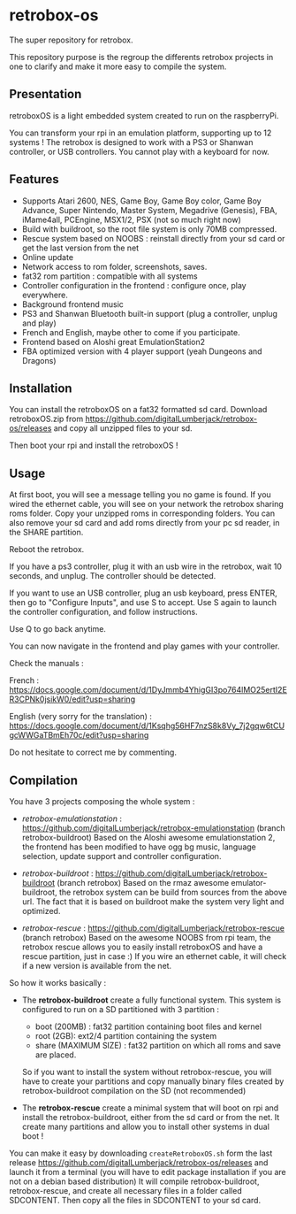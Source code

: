 # retrobox-os
The super repository for retrobox.

This repository purpose is the regroup the differents retrobox projects in one to clarify and make it more easy to compile the system.

## Presentation
retroboxOS is a light embedded system created to run on the raspberryPi.

You can transform your rpi in an emulation platform, supporting up to 12 systems !
The retrobox is designed to work with a PS3 or Shanwan controller, or USB controllers. You cannot play with a keyboard for now.


## Features 
- Supports Atari 2600, NES, Game Boy, Game Boy color, Game Boy Advance, Super Nintendo, Master System, Megadrive (Genesis), FBA, iMame4all, PCEngine, MSX1/2, PSX (not so much right now)
- Build with buildroot, so the root file system is only 70MB compressed.
- Rescue system based on NOOBS : reinstall directly from your sd card or get the last version from the net
- Online update
- Network access to rom folder, screenshots, saves.
- fat32 rom partition : compatible with all systems
- Controller configuration in the frontend : configure once, play everywhere.
- Background frontend music
- PS3 and Shanwan Bluetooth built-in support (plug a controller, unplug and play)
- French and English, maybe other to come if you participate.
- Frontend based on Aloshi great EmulationStation2
- FBA optimized version with 4 player support (yeah Dungeons and Dragons)

## Installation ##
You can install the retroboxOS on a fat32 formatted sd card.
Download retroboxOS.zip from https://github.com/digitalLumberjack/retrobox-os/releases and copy all unzipped files to your sd.

Then boot your rpi and install the retroboxOS !


## Usage ##
At first boot, you will see a message telling you no game is found. If you wired the ethernet cable, you will see on your network the retrobox sharing roms folder. Copy your unzipped roms in corresponding folders. You can also remove your sd card and add roms directly from your pc sd reader, in the SHARE partition.

Reboot the retrobox.

If you have a ps3 controller, plug it with an usb wire in the retrobox, wait 10 seconds, and unplug. The controller should be detected.

If you want to use an USB controller, plug an usb keyboard, press ENTER, then go to "Configure Inputs", and use S to accept. Use S again to launch the controller configuration, and follow instructions.

Use Q to go back anytime.

You can now navigate in the frontend and play games with your controller.


Check the manuals :

French : https://docs.google.com/document/d/1DyJmmb4YhigGI3po764lMO25ertI2ER3CPNk0jsikW0/edit?usp=sharing

English (very sorry for the translation) : https://docs.google.com/document/d/1Ksqhg56HF7nzS8k8Vy_7j2gqw6tCUgcWWGaTBmEh70c/edit?usp=sharing

Do not hesitate to correct me by commenting.

## Compilation ##

You have 3 projects composing the whole system :
- *retrobox-emulationstation* : 
https://github.com/digitalLumberjack/retrobox-emulationstation (branch retrobox-buildroot)
Based on the Aloshi awesome emulationstation 2, the frontend has been  modified to have ogg bg music, language selection, update support and controller configuration. 

- *retrobox-buildroot* : 
https://github.com/digitalLumberjack/retrobox-buildroot (branch retrobox)
Based on the rmaz awesome emulator-buildroot, the retrobox system can be build from sources from the above url. 
The fact that it is based on buildroot make the system very light and optimized. 

- *retrobox-rescue* : 
https://github.com/digitalLumberjack/retrobox-rescue (branch retrobox)
Based on the awesome NOOBS from rpi team, the retrobox rescue allows you to easily install retroboxOS and have a rescue partition, just in case :)
If you wire an ethernet cable, it will check if a new version is available from the net.

So how it works basically :

- The **retrobox-buildroot** create a fully functional system. This system is configured to run on a SD partitioned with 3 partition : 
  - boot (200MB) : fat32 partition containing boot files and kernel
  - root (2GB): ext2/4 partition containing the system
  - share (MAXIMUM SIZE) : fat32 partition on which all roms and save are placed.

  So if you want to install the system without retrobox-rescue, you will have to create your partitions and copy manually binary files created by retrobox-buildroot compilation on the SD (not recommended)

- The **retrobox-rescue** create a minimal system that will boot on rpi and install the retrobox-buildroot, either from the sd card or from the net.
It create many partitions and allow you to install other systems in dual boot !


You can make it easy by downloading `createRetroboxOS.sh` form the last release https://github.com/digitalLumberjack/retrobox-os/releases and launch it from a terminal (you will have to edit package installation if you are not on a debian based distribution)
It will compile retrobox-buildroot, retrobox-rescue, and create all necessary files in a folder called SDCONTENT.
Then copy all the files in SDCONTENT to your sd card.


